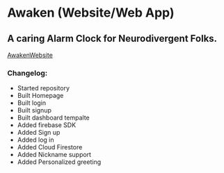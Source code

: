 # Awaken (Website/Web App)

## A caring Alarm Clock for Neurodivergent Folks.

[AwakenWebsite](https://awaken-alarm.web.app/)

### Changelog:

* Started repository
* Built Homepage
* Built login
* Built signup
* Built dashboard tempalte
* Added firebase SDK
* Added Sign up
* Added log in
* Added Cloud Firestore 
* Added Nickname support
* Added Personalized greeting